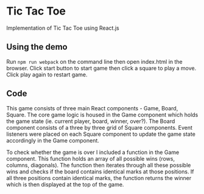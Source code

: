 # Tic Tac Toe

Implementation of Tic Tac Toe using React.js

## Using the demo

Run `npm run webpack` on the command line then open index.html in the browser. Click start button to start game then click a square to play a move. Click play again to restart game.

## Code

This game consists of three main React components - Game, Board, Square. The core game logic is housed in the Game component which holds the game state (ie. current player, board, winner, over?). The Board component consists of a three by three grid of Square components. Event listeners were placed on each Square component to update the game state accordingly in the Game component.

To check whether the game is over I included a function in the Game component. This function holds an array of all possible wins (rows, columns, diagonals). The function then iterates through all these possible wins and checks if the board contains identical marks at those positions. If all three positions contain identical marks, the function returns the winner which is then displayed at the top of the game.
